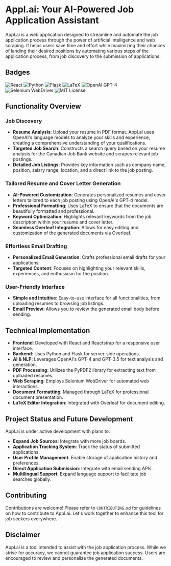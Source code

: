 # Appl.ai: Your AI-Powered Job Application Assistant

Appl.ai is a web application designed to streamline and automate the job application process through the power of artificial intelligence and web scraping. It helps users save time and effort while maximizing their chances of landing their desired positions by automating various steps of the application process, from job discovery to the submission of applications.

## Badges

![React](https://img.shields.io/badge/React-16.8+-blue)
![Python](https://img.shields.io/badge/Python-3.7%2B-blue)
![Flask](https://img.shields.io/badge/Flask-1.x-orange)
![LaTeX](https://img.shields.io/badge/LaTeX-Editor-green)
![OpenAI GPT-4](https://img.shields.io/badge/OpenAI%20GPT--4-Enabled-red)
![Selenium WebDriver](https://img.shields.io/badge/Selenium-WebDriver-critical)
![MIT License](https://img.shields.io/badge/license-MIT-green)


## Functionality Overview

### Job Discovery
- **Resume Analysis**: Upload your resume in PDF format. Appl.ai uses OpenAI's language models to analyze your skills and experience, creating a comprehensive understanding of your qualifications.
- **Targeted Job Search**: Constructs a search query based on your resume analysis for the Canadian Job Bank website and scrapes relevant job postings.
- **Detailed Job Listings**: Provides key information such as company name, position, salary range, location, and a direct link to the job posting.

### Tailored Resume and Cover Letter Generation
- **AI-Powered Customization**: Generates personalized resumes and cover letters tailored to each job posting using OpenAI's GPT-4 model.
- **Professional Formatting**: Uses LaTeX to ensure that the documents are beautifully formatted and professional.
- **Keyword Optimization**: Highlights relevant keywords from the job description within your resume and cover letter.
- **Seamless Overleaf Integration**: Allows for easy editing and customization of the generated documents via Overleaf.

### Effortless Email Drafting
- **Personalized Email Generation**: Crafts professional email drafts for your applications.
- **Targeted Content**: Focuses on highlighting your relevant skills, experiences, and enthusiasm for the position.

### User-Friendly Interface
- **Simple and Intuitive**: Easy-to-use interface for all functionalities, from uploading resumes to browsing job listings.
- **Email Preview**: Allows you to review the generated email body before sending.

## Technical Implementation

- **Frontend**: Developed with React and Reactstrap for a responsive user interface.
- **Backend**: Uses Python and Flask for server-side operations.
- **AI & NLP**: Leverages OpenAI's GPT-4 and GPT-3.5 for text analysis and generation.
- **PDF Processing**: Utilizes the PyPDF2 library for extracting text from uploaded resumes.
- **Web Scraping**: Employs Selenium WebDriver for automated web interactions.
- **Document Formatting**: Managed through LaTeX for professional document presentation.
- **LaTeX Editor Integration**: Integrated with Overleaf for document editing.

## Project Status and Future Development

Appl.ai is under active development with plans to:
- **Expand Job Sources**: Integrate with more job boards.
- **Application Tracking System**: Track the status of submitted applications.
- **User Profile Management**: Enable storage of application history and preferences.
- **Direct Application Submission**: Integrate with email sending APIs.
- **Multilingual Support**: Expand language support to facilitate job searches globally.

## Contributing

Contributions are welcome! Please refer to `CONTRIBUTING.md` for guidelines on how to contribute to Appl.ai. Let's work together to enhance this tool for job seekers everywhere.

## Disclaimer

Appl.ai is a tool intended to assist with the job application process. While we strive for accuracy, we cannot guarantee job application success. Users are encouraged to review and personalize the generated documents.


